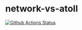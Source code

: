 # network-vs-atoll

[![Github Actions Status](https://github.com/RamilAlbakov/network-vs-atoll/workflows/network-vs-atoll-CI/badge.svg)](https://github.com/RamilAlbakov/network-vs-atoll/actions)
